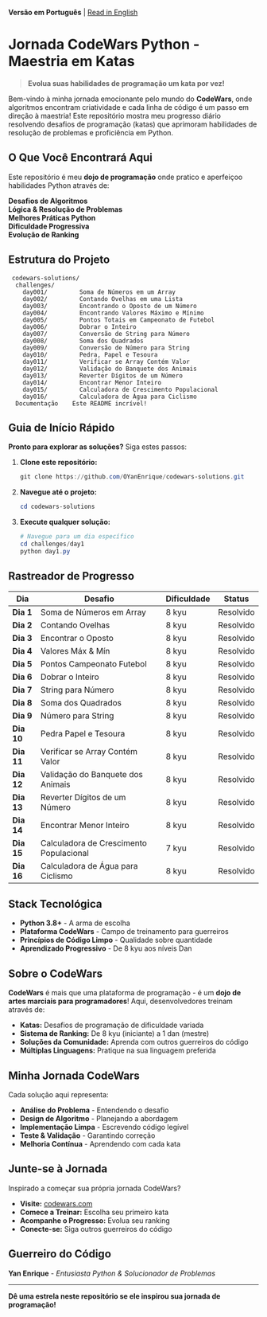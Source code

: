 ﻿ **Versão em Português** |  [Read in English](README.md)

#  Jornada CodeWars Python - Maestria em Katas

> **Evolua suas habilidades de programação um kata por vez!** 

Bem-vindo à minha jornada emocionante pelo mundo do **CodeWars**, onde algoritmos encontram criatividade e cada linha de código é um passo em direção à maestria! Este repositório mostra meu progresso diário resolvendo desafios de programação (katas) que aprimoram habilidades de resolução de problemas e proficiência em Python.

##  O Que Você Encontrará Aqui

Este repositório é meu **dojo de programação** onde pratico e aperfeiçoo habilidades Python através de:

 **Desafios de Algoritmos**  
 **Lógica & Resolução de Problemas**  
 **Melhores Práticas Python**  
 **Dificuldade Progressiva**  
 **Evolução de Ranking**  

##  Estrutura do Projeto

```
 codewars-solutions/
  challenges/
    day001/         Soma de Números em um Array
    day002/         Contando Ovelhas em uma Lista  
    day003/         Encontrando o Oposto de um Número
    day004/         Encontrando Valores Máximo e Mínimo
    day005/         Pontos Totais em Campeonato de Futebol
    day006/         Dobrar o Inteiro
    day007/         Conversão de String para Número
    day008/         Soma dos Quadrados
    day009/         Conversão de Número para String
    day010/         Pedra, Papel e Tesoura
    day011/         Verificar se Array Contém Valor
    day012/         Validação do Banquete dos Animais
    day013/         Reverter Dígitos de um Número
    day014/         Encontrar Menor Inteiro
    day015/         Calculadora de Crescimento Populacional
    day016/         Calculadora de Água para Ciclismo
  Documentação    Este README incrível!
```

##  Guia de Início Rápido

**Pronto para explorar as soluções?** Siga estes passos:

1. **Clone este repositório:**
   ```powershell
   git clone https://github.com/OYanEnrique/codewars-solutions.git
   ```

2. **Navegue até o projeto:**
   ```powershell
   cd codewars-solutions
   ```

3. **Execute qualquer solução:**
   ```powershell
   # Navegue para um dia específico
   cd challenges/day1
   python day1.py
   ```

##  Rastreador de Progresso

|  Dia |  Desafio |  Dificuldade |  Status |
|---------|------------|----------------|-----------|
| **Dia 1** | Soma de Números em Array | 8 kyu |  Resolvido |
| **Dia 2** | Contando Ovelhas | 8 kyu |  Resolvido |
| **Dia 3** | Encontrar o Oposto | 8 kyu |  Resolvido |
| **Dia 4** | Valores Máx & Mín | 8 kyu |  Resolvido |
| **Dia 5** | Pontos Campeonato Futebol | 8 kyu |  Resolvido |
| **Dia 6** | Dobrar o Inteiro | 8 kyu |  Resolvido |
| **Dia 7** | String para Número | 8 kyu |  Resolvido |
| **Dia 8** | Soma dos Quadrados | 8 kyu |  Resolvido |
| **Dia 9** | Número para String | 8 kyu |  Resolvido |
| **Dia 10** | Pedra Papel e Tesoura | 8 kyu |  Resolvido |
| **Dia 11** | Verificar se Array Contém Valor | 8 kyu |  Resolvido |
| **Dia 12** | Validação do Banquete dos Animais | 8 kyu |  Resolvido |
| **Dia 13** | Reverter Dígitos de um Número | 8 kyu |  Resolvido |
| **Dia 14** | Encontrar Menor Inteiro | 8 kyu |  Resolvido |
| **Dia 15** | Calculadora de Crescimento Populacional | 7 kyu |  Resolvido |
| **Dia 16** | Calculadora de Água para Ciclismo | 8 kyu |  Resolvido |

##  Stack Tecnológica

- **Python 3.8+** - A arma de escolha
- **Plataforma CodeWars** - Campo de treinamento para guerreiros
- **Princípios de Código Limpo** - Qualidade sobre quantidade
- **Aprendizado Progressivo** - De 8 kyu aos níveis Dan

##  Sobre o CodeWars

**CodeWars** é mais que uma plataforma de programação - é um **dojo de artes marciais para programadores**! Aqui, desenvolvedores treinam através de:

- **Katas:** Desafios de programação de dificuldade variada
- **Sistema de Ranking:** De 8 kyu (iniciante) a 1 dan (mestre)
- **Soluções da Comunidade:** Aprenda com outros guerreiros do código
- **Múltiplas Linguagens:** Pratique na sua linguagem preferida

##  Minha Jornada CodeWars

Cada solução aqui representa:
- **Análise do Problema** - Entendendo o desafio
- **Design de Algoritmo** - Planejando a abordagem  
- **Implementação Limpa** - Escrevendo código legível
- **Teste & Validação** - Garantindo correção
- **Melhoria Contínua** - Aprendendo com cada kata

##  Junte-se à Jornada

Inspirado a começar sua própria jornada CodeWars? 

-  **Visite:** [codewars.com](https://www.codewars.com)
-  **Comece a Treinar:** Escolha seu primeiro kata
-  **Acompanhe o Progresso:** Evolua seu ranking
-  **Conecte-se:** Siga outros guerreiros do código

##  Guerreiro do Código

**Yan Enrique** - *Entusiasta Python & Solucionador de Problemas*

---

 **Dê uma estrela neste repositório se ele inspirou sua jornada de programação!** 
